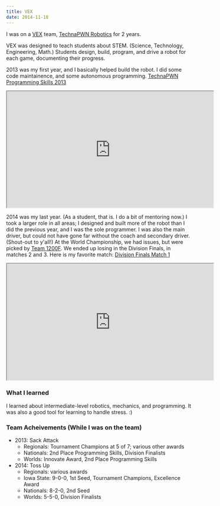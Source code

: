 ```yaml
---
title: VEX
date: 2014-11-18
---
```


I was on a [VEX](https://www.vexrobotics.com/) team, [TechnaPWN Robotics](http://technapwn.wixsite.com/3018) for 2 years.

VEX was designed to teach students about STEM. (Science, Technology, Engineering, Math.) Students design, build, program, and drive a robot for each game, documenting their progress.

2013 was my first year, and I basically helped build the robot. I did some code maintainence, and some autonomous programming. [TechnaPWN Programming Skills 2013](https://www.youtube.com/watch?v=TUmyI8DoeQE)

<iframe width="560" height="315" src="https://www.youtube.com/embed/TUmyI8DoeQE"></iframe>

2014 was my last year. (As a student, that is. I do a bit of mentoring now.) I took a larger role in all areas; I designed and built more of the robot than I did the previous year, and I was the sole programmer. I was also the main driver, but could not have gone far without the coach and secondary driver. (Shout-out to y'all!) At the World Championship, we had issues, but were picked by [Team 1200F](https://www.youtube.com/watch?v=QR0cl95RWIQ). We ended up losing in the Division Finals, in matches 2 and 3. Here is my favorite match: [Division Finals Match 1](https://www.youtube.com/watch?v=YQccSPfuhW4)

<iframe width="560" height="315" src="https://www.youtube.com/embed/YQccSPfuhW4"></iframe>

### What I learned

I learned about intermediate-level robotics, mechanics, and programming. It was also a good tool for learning to handle stress. :)

### Team Acheivements (While I was on the team)

- 2013: Sack Attack
	- Regionals: Tournament Champions at 5 of 7; various other awards
	- Nationals: 2nd Place Programming Skills, Division Finalists
	- Worlds: Innovate Award, 2nd Place Programming Skills
- 2014: Toss Up
	- Regionals: various awards
	- Iowa State: 9-0-0, 1st Seed, Tournament Champions, Excellence Award
	- Nationals: 8-2-0, 2nd Seed
	- Worlds: 5-5-0, Division Finalists
